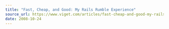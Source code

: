 ```yaml
---
title: "Fast, Cheap, and Good: My Rails Rumble Experience"
source_url: https://www.viget.com/articles/fast-cheap-and-good-my-rails-rumble-experience/
date: 2008-10-24
---
```

